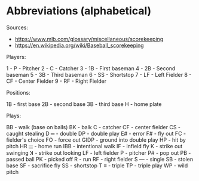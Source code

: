 # Abbreviations (alphabetical)

Sources:

- https://www.mlb.com/glossary/miscellaneous/scorekeeping
- https://en.wikipedia.org/wiki/Baseball_scorekeeping

Players:

1 - P - Pitcher
2 - C - Catcher
3 - 1B - First baseman
4 - 2B - Second baseman
5 - 3B - Third baseman
6 - SS - Shortstop
7 - LF - Left Fielder
8 - CF - Center Fielder
9 - RF - Right Fielder

Positions:

1B - first base
2B - second base
3B - third base
H -  home plate

Plays:

BB - walk (base on balls)
BK - balk
C - catcher
CF - center fielder
CS - caught stealing
D ═ - double
DP - double play
E# - error
F# - fly out
FC - fielder's choice
FO - force out
GIDP - ground into double play
HP - hit by pitch
HR 𝄙 - home run
IBB - intentional walk
IF - infield fly
K - strike out swinging
ꓘ - strike out looking
LF - left fielder
P - pitcher
P# - pop out
PB - passed ball
PK - picked off
R - run
RF - right fielder
S ― - single
SB - stolen base
SF - sacrifice fly
SS - shortstop
T ≡ - triple
TP - triple play
WP - wild pitch

